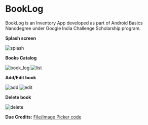 # BookLog

BookLog is an Inventory App developed as part of Android Basics Nanodegree under Google India Challenge Scholarship program.

**Splash screen**

![splash](https://user-images.githubusercontent.com/5392993/44960011-3b5e2600-af15-11e8-99f9-7e39fcbf9e05.jpg)

**Books Catalog**

![book_log](https://user-images.githubusercontent.com/5392993/44960007-3ac58f80-af15-11e8-86f4-0c32a7e5b2f0.jpg) ![list](https://user-images.githubusercontent.com/5392993/44960010-3b5e2600-af15-11e8-995d-cf2a95f972fb.jpg)

**Add/Edit book**

![add](https://user-images.githubusercontent.com/5392993/44960006-3a2cf900-af15-11e8-89b2-a40efb096f10.jpg) ![edit](https://user-images.githubusercontent.com/5392993/44960009-3ac58f80-af15-11e8-9309-a742cc4fe6c3.jpg)

**Delete book**

![delete](https://user-images.githubusercontent.com/5392993/44960008-3ac58f80-af15-11e8-90f5-d06953631d5c.jpg)

**Due Credits:**
[File/Image Picker code](https://discussions.udacity.com/t/unofficial-how-to-pick-an-image-from-the-gallery/314971)






